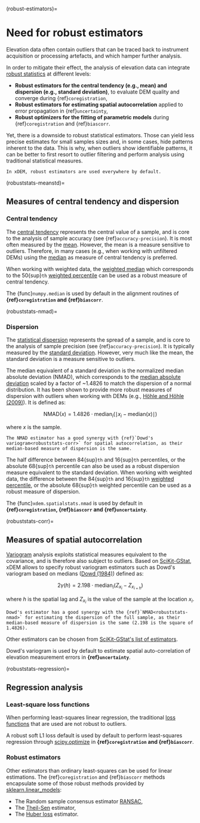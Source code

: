 (robust-estimators)=

# Need for robust estimators

Elevation data often contain outliers that can be traced back to instrument acquisition or processing artefacts, and which hamper further analysis.

In order to mitigate their effect, the analysis of elevation data can integrate [robust statistics](https://en.wikipedia.org/wiki/Robust_statistics) at different levels:
- **Robust estimators for the central tendency (e.g., mean) and dispersion (e.g., standard deviation)**, to evaluate DEM quality and converge during {ref}`coregistration`,
- **Robust estimators for estimating spatial autocorrelation** applied to error propagation in {ref}`uncertainty`,
- **Robust optimizers for the fitting of parametric models** during {ref}`coregistration` and {ref}`biascorr`.

Yet, there is a downside to robust statistical estimators. Those can yield less precise estimates for small samples sizes and,
in some cases, hide patterns inherent to the data. This is why, when outliers show identifiable patterns, it can be better
to first resort to outlier filtering and perform analysis using traditional statistical measures.

```{important}
In xDEM, robust estimators are used everywhere by default.
```

(robuststats-meanstd)=

## Measures of central tendency and dispersion

### Central tendency

The [central tendency](https://en.wikipedia.org/wiki/Central_tendency) represents the central value of a sample, and is
core to the analysis of sample accuracy (see {ref}`accuracy-precision`). It is most often measured by the [mean](https://en.wikipedia.org/wiki/Mean).
However, the mean is a measure sensitive to outliers. Therefore, in many cases (e.g., when working with unfiltered
DEMs) using the [median](https://en.wikipedia.org/wiki/Median) as measure of central tendency is preferred.

When working with weighted data, the [weighted median](https://en.wikipedia.org/wiki/Weighted_median) which corresponds
to the 50{sup}`th` [weighted percentile](https://en.wikipedia.org/wiki/Percentile#Weighted_percentile) can be
used as a robust measure of central tendency.

The {func}`numpy.median` is used by default in the alignment routines of **{ref}`coregistration` and {ref}`biascorr`**.

(robuststats-nmad)=

### Dispersion

The [statistical dispersion](https://en.wikipedia.org/wiki/Statistical_dispersion) represents the spread of a sample,
and is core to the analysis of sample precision (see {ref}`accuracy-precision`). It is typically measured by the [standard deviation](https://en.wikipedia.org/wiki/Standard_deviation).
However, very much like the mean, the standard deviation is a measure sensitive to outliers.

The median equivalent of a standard deviation is the normalized median absolute deviation (NMAD), which corresponds to the [median absolute deviation](https://en.wikipedia.org/wiki/Median_absolute_deviation) scaled by a factor of ~1.4826 to match the dispersion of a
normal distribution. It has been shown to provide more robust measures of dispersion with outliers when working
with DEMs (e.g., [Höhle and Höhle (2009)](https://doi.org/10.1016/j.isprsjprs.2009.02.003)).
It is defined as:

$$
\textrm{NMAD}(x) = 1.4826 \cdot \textrm{median}_{i} \left ( \mid x_{i} - \textrm{median}(x) \mid \right )
$$

where $x$ is the sample.

```{note}
The NMAD estimator has a good synergy with {ref}`Dowd's variogram<robuststats-corr>` for spatial autocorrelation, as their median-based measure of dispersion is the same.
```

The half difference between 84{sup}`th` and 16{sup}`th` percentiles, or the absolute 68{sup}`th` percentile
can also be used as a robust dispersion measure equivalent to the standard deviation.
When working with weighted data, the difference between the 84{sup}`th` and 16{sup}`th` [weighted percentile](https://en.wikipedia.org/wiki/Percentile#Weighted_percentile), or the absolute 68{sup}`th` weighted percentile can be used as a robust measure of dispersion.

The {func}`xdem.spatialstats.nmad` is used by default in **{ref}`coregistration`, {ref}`biascorr` and {ref}`uncertainty`**.

(robuststats-corr)=

## Measures of spatial autocorrelation

[Variogram](https://en.wikipedia.org/wiki/Variogram) analysis exploits statistical measures equivalent to the covariance,
and is therefore also subject to outliers.
Based on [SciKit-GStat](https://mmaelicke.github.io/scikit-gstat/index.html), xDEM allows to specify robust variogram
estimators such as Dowd's variogram based on medians ([Dowd (1984)](https://en.wikipedia.org/wiki/Variogram)) defined as:

$$
2\gamma (h) = 2.198 \cdot \textrm{median}_{i} \left ( Z_{x_{i}} - Z_{x_{i+h}} \right )
$$

where $h$ is the spatial lag and $Z_{x_{i}}$ is the value of the sample at the location $x_{i}$.

```{note}
Dowd's estimator has a good synergy with the {ref}`NMAD<robuststats-nmad>` for estimating the dispersion of the full sample, as their median-based measure of dispersion is the same (2.198 is the square of 1.4826).
```

Other estimators can be chosen from [SciKit-GStat's list of estimators](https://scikit-gstat.readthedocs.io/en/latest/reference/estimator.html).

Dowd's variogram is used by default to estimate spatial auto-correlation of elevation measurement errors in **{ref}`uncertainty`**.

(robuststats-regression)=

## Regression analysis

### Least-square loss functions

When performing least-squares linear regression, the traditional [loss functions](https://en.wikipedia.org/wiki/Loss_function) that are used are not robust to outliers.

A robust soft L1 loss default is used by default to perform least-squares regression through [scipy.optimize](https://docs.scipy.org/doc/scipy/reference/optimize.html#) in **{ref}`coregistration` and {ref}`biascorr`**.

### Robust estimators

Other estimators than ordinary least-squares can be used for linear estimations.
The {ref}`coregistration` and {ref}`biascorr` methods encapsulate some of those robust methods provided by [sklearn.linear_models](https://scikit-learn.org/stable/modules/linear_model.html#robustness-regression-outliers-and-modeling-errors):

- The Random sample consensus estimator [RANSAC](https://en.wikipedia.org/wiki/Random_sample_consensus),
- The [Theil-Sen](https://en.wikipedia.org/wiki/Theil%E2%80%93Sen_estimator) estimator,
- The [Huber loss](https://en.wikipedia.org/wiki/Huber_loss) estimator.